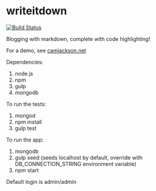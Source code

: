 writeitdown
===========
[![Build Status](https://snap-ci.com/camjackson/writeitdown/branch/master/build_image)](https://snap-ci.com/camjackson/writeitdown/branch/master)

Blogging with markdown, complete with code highlighting!

For a demo, see [camjackson.net](http://camjackson.net)

Dependencies:

1. node.js
2. npm
3. gulp
4. mongodb

To run the tests:

1. mongod
2. npm install
3. gulp test

To run the app:

1. mongodb
2. gulp seed (seeds localhost by default, override with DB_CONNECTION_STRING environment variable)
3. npm start

Default login is admin/admin

